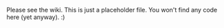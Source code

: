Please see the wiki. This is just a placeholder file. You won't find any code here (yet anyway). :)
